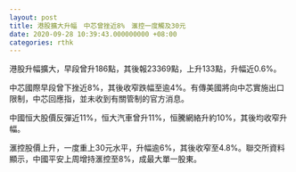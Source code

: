 ```yaml
---
layout: post
title: 港股擴大升幅　中芯曾挫近8%　滙控一度觸及30元
date: 2020-09-28 10:39:43.000000000 +08:00
categories: rthk
---
```


港股升幅擴大，早段曾升186點，其後報23369點，上升133點，升幅近0.6%。

中芯國際早段曾下挫近8%，其後收窄跌幅至逾4%。有傳美國將向中芯實施出口限制，中芯回應指，並未收到有關管制的官方消息。

中國恒大股價反彈近11%，恒大汽車曾升11%，恒騰網絡升約10%，其後均收窄升幅。

滙控股價上升，一度重上30元水平，升幅逾6%，其後收窄至4.8%。聯交所資料顯示，中國平安上周增持滙控至8%，成最大單一股東。
